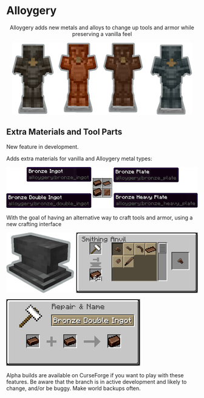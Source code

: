 # Alloygery
<p align="center">
Alloygery adds new metals and alloys to change up tools and armor while preserving a vanilla feel
</p>

<p align="center">
<img src="readmeAssets/armors.png"/>
</p>

<h2 align="left">Extra Materials and Tool Parts</h2>
<p>New feature in development.</p>
<p>Adds extra materials for vanilla and Alloygery metal types:</p>
<p><img src="readmeAssets/materials.png"/></p>
<p>With the goal of having an alternative way to craft tools and armor, using a new crafting interface</p>
<p><img src="readmeAssets/smithing_anvil_crafting_banner.png"/></p>
<p><img src="readmeAssets/double_ingot_crafting.png"/>
<p>Alpha builds are available on CurseForge if you want to play with these features. Be aware that the branch is in active development and likely to change, and/or be buggy. Make world backups often.</p>
